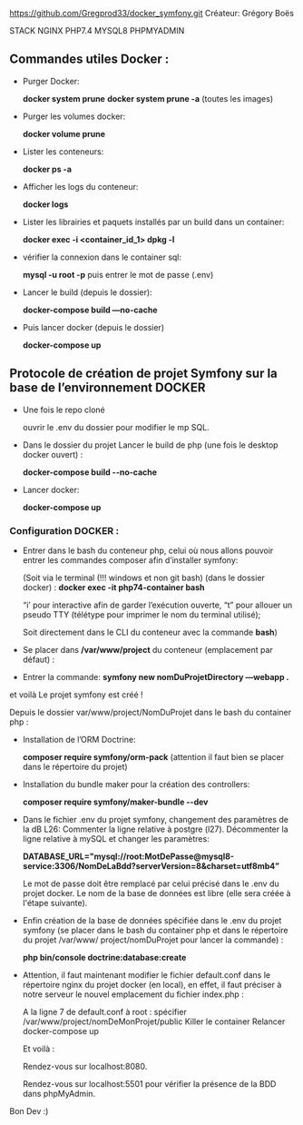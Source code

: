 https://github.com/Gregprod33/docker_symfony.git
Créateur: Grégory Boës

STACK NGINX PHP7.4 MYSQL8 PHPMYADMIN

## Commandes utiles Docker :

- Purger Docker:
    
    **docker system prune** **docker system prune -a** (toutes les images)
    
- Purger les volumes docker:
    
    **docker volume prune**
    

- Lister les conteneurs:
    
    **docker ps -a**
    

- Afficher les logs du conteneur:
    
    **docker logs <idDuConteneur>**

    
- Lister les librairies et paquets installés par un build dans un container:

    **docker exec -i <container_id_1>  dpkg -l**


- vérifier la connexion dans le container sql:
    
    **mysql -u root -p** puis entrer le mot de passe (.env)
    

- Lancer le build (depuis le dossier):
    
    **docker-compose build —no-cache**
    

- Puis lancer docker (depuis le dossier)
    
     **docker-compose up**
    


## Protocole de création de projet Symfony sur la base de l’environnement DOCKER

- Une fois le repo cloné
    
    ouvrir le .env du dossier pour modifier le mp SQL.


- Dans le dossier du projet Lancer le build de php (une fois le desktop docker ouvert) :
    
    **docker-compose build --no-cache**


- Lancer docker:

    **docker-compose up**



### Configuration DOCKER :

- Entrer dans le bash du conteneur php, celui où nous allons pouvoir entrer les commandes composer afin d’installer symfony:
    
    (Soit via le terminal (!!! windows et non git bash) (dans le dossier docker) : **docker exec -it php74-container bash**
    
    “i’ pour interactive afin de garder l’exécution ouverte, “t” pour allouer un pseudo TTY (télétype pour imprimer le nom du terminal utilisé);
    
    Soit directement dans le CLI du conteneur avec la commande **bash**)
    
- Se placer dans **/var/www/project** du conteneur (emplacement par défaut) :
- Entrer la commande: **symfony new nomDuProjetDirectory —webapp .**

et voilà Le projet symfony est créé !


Depuis le dossier var/www/project/NomDuProjet dans le bash du container php :

- Installation de l’ORM Doctrine:

    **composer require symfony/orm-pack** (attention il faut bien se placer dans le répertoire du projet)


- Installation du bundle maker pour la création des controllers:

    **composer require symfony/maker-bundle --dev**


- Dans le fichier .env du projet symfony, changement des paramètres de la dB L26:
    Commenter la ligne relative à postgre (l27).
    Décommenter la ligne relative à mySQL et changer les paramètres:

    **DATABASE_URL="mysql://root:MotDePasse@mysql8-service:3306/NomDeLaBdd?serverVersion=8&charset=utf8mb4”**

    Le mot de passe doit être remplacé par celui précisé dans le .env du projet docker.
    Le nom de la base de données est libre (elle sera créée à l'étape suivante).

    
- Enfin création de la base de données spécifiée dans le .env du projet symfony (se placer dans le bash du container php et dans le répertoire du projet /var/www/      project/nomDuProjet pour lancer la commande) :
    
    **php bin/console doctrine:database:create**



- Attention, il faut maintenant modifier le fichier default.conf dans le répertoire nginx du projet docker (en local), en effet, il faut préciser à notre serveur le nouvel emplacement du fichier index.php :
    
    A la ligne 7 de default.conf à root : spécifier /var/www/project/nomDeMonProjet/public
    Killer le container
    Relancer docker-compose up
    
    Et voilà :
    
    Rendez-vous sur localhost:8080.

    Rendez-vous sur localhost:5501 pour vérifier la présence de la BDD dans phpMyAdmin.


Bon Dev :)